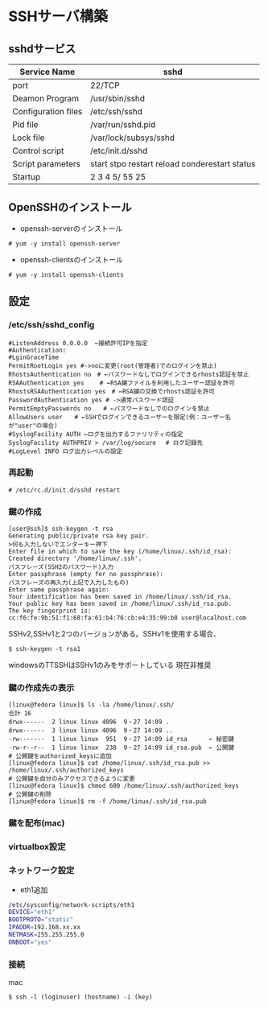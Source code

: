 # SSHサーバ構築

## sshdサービス

|Service Name|sshd|
|------------|----|
|port|22/TCP|
|Deamon Program|/usr/sbin/sshd|
|Configuration files|/etc/ssh/sshd|
|Pid file|/var/run/sshd.pid|
|Lock file|/var/lock/subsys/sshd|
|Control script|/etc/init.d/sshd|
|Script parameters|start stpo restart reload conderestart status|
|Startup|2 3 4 5/ 55 25|

## OpenSSHのインストール

- openssh-serverのインストール

```console
# yum -y install openssh-server
```

- openssh-clientsのインストール

```console
# yum -y install openssh-clients
```

## 設定

### /etc/ssh/sshd_config

```sshd_config
#ListenAddress 0.0.0.0  ←接続許可IPを指定
#Authentication:
#LginGraceTime
PermitRootLogin yes #->noに変更(root(管理者)でのログインを禁止)
RhostsAuthentication no　# ←パスワードなしでログインできるrhosts認証を禁止
RSAAuthentication yes　　 # ←RSA鍵ファイルを利用したユーザー認証を許可
RhostsRSAAuthentication yes　# ←RSA鍵の交換でrhosts認証を許可
PasswordAuthentication yes # ->通常パスワード認証
PermitEmptyPasswords no　　# ←パスワードなしでのログインを禁止
AllowUsers user　　# ←SSHでログインできるユーザーを限定(例：ユーザー名が"user"の場合)
#SyslogFacility AUTH ←ログを出力するファリリティの指定
SyslogFacility AUTHPRIV > /var/log/secure　 # ログ記録先
#LogLevel INFO ログ出力レベルの設定
```

### 再起動

```console
# /etc/rc.d/init.d/sshd restart
```

### 鍵の作成

```console
[user@ssh]$ ssh-keygen -t rsa
Generating public/private rsa key pair.
>何も入力しないでエンターキー押下
Enter file in which to save the key (/home/linux/.ssh/id_rsa):
Created directory '/home/linux/.ssh'.
パスフレーズ(SSH2のパスワード)入力
Enter passphrase (empty for no passphrase):
パスフレーズの再入力(上記で入力したもの)
Enter same passphrase again:
Your identification has been saved in /home/linux/.ssh/id_rsa.
Your public key has been saved in /home/linux/.ssh/id_rsa.pub.
The key fingerprint is:
cc:f6:fe:9b:51:f1:68:fa:61:b4:76:cb:e4:35:99:b8 user@localhost.com
```

SSHv2,SSHv1と2つのバージョンがある。SSHv1を使用する場合、

```console
$ ssh-keygen -t rsa1
```

windowsのTTSSHはSSHv1のみをサポートしている
現在非推奨

### 鍵の作成先の表示

```console
[linux@fedora linux]$ ls -la /home/linux/.ssh/
合計 16
drwx------  2 linux linux 4096  9・27 14:09 .
drwx------  3 linux linux 4096  9・27 14:09 ..
-rw-------  1 linux linux  951  9・27 14:09 id_rsa      ← 秘密鍵
-rw-r--r--  1 linux linux  238  9・27 14:09 id_rsa.pub  ← 公開鍵
# 公開鍵をauthorized_keysに追加
[linux@fedora linux]$ cat /home/linux/.ssh/id_rsa.pub >> /home/linux/.ssh/authorized_keys
# 公開鍵を自分のみアクセスできるように変更
[linux@fedora linux]$ chmod 600 /home/linux/.ssh/authorized_keys
# 公開鍵の削除
[linux@fedora linux]$ rm -f /home/linux/.ssh/id_rsa.pub
```

### 鍵を配布(mac)

### virtualbox設定

### ネットワーク設定

- eth1追加

```sh
/etc/sysconfig/network-scripts/eth1
DEVICE="eth1"
BOOTPROTO="static"
IPADDR=192.168.xx.xx
NETMASK=255.255.255.0
ONBOOT="yes"
```

### 接続

mac

```console
$ ssh -l (loginuser) (hostname) -i (key)
```
